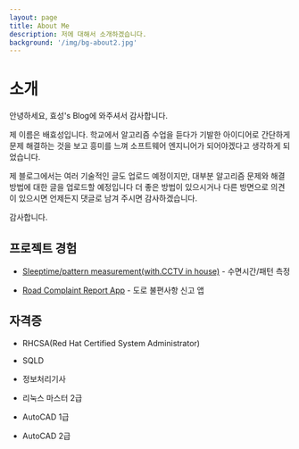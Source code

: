 ```yaml
---
layout: page
title: About Me
description: 저에 대해서 소개하겠습니다.
background: '/img/bg-about2.jpg'
---
```


<h1 class="section-heading2" >소개</h1>
안녕하세요, 효성's Blog에 와주셔서 감사합니다.

제 이름은 배효성입니다. 학교에서 알고리즘 수업을 듣다가 기발한 아이디어로 간단하게 문제 해결하는 것을 보고 흥미를 느껴 소프트웨어 엔지니어가 되어야겠다고 생각하게 되었습니다.

제 블로그에서는 여러 기술적인 글도 업로드 예정이지만, 대부분 알고리즘 문제와 해결 방법에 대한 글을 업로드할 예정입니다 더 좋은 방법이 있으시거나 다른 방면으로 의견이 있으시면 언제든지 댓글로 남겨 주시면 감사하겠습니다.

감사합니다.

<h2 class="section-heading2" >프로젝트 경험</h2>

- [Sleeptime/pattern measurement(with.CCTV in house)](https://bhsbhs235.github.io/projects/2019/10/09/iot_cctv_sleeptech_pi.html) - 수면시간/패턴 측정

- [Road Complaint Report App](https://bhsbhs235.github.io/projects/2019/09/27/roadcomplaintreportapp.html) - 도로 불편사항 신고 앱

<h2 class="section-heading2" >자격증</h2>

- RHCSA(Red Hat Certified System Administrator) 

- SQLD

- 정보처리기사

- 리눅스 마스터 2급

- AutoCAD 1급

- AutoCAD 2급



